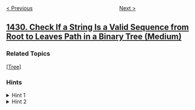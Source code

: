 <!--|This file generated by command(leetcode description); DO NOT EDIT.    |-->
<!--+----------------------------------------------------------------------+-->
<!--|@author    openset <openset.wang@gmail.com>                           |-->
<!--|@link      https://github.com/openset                                 |-->
<!--|@home      https://github.com/openset/leetcode                        |-->
<!--+----------------------------------------------------------------------+-->

[< Previous](../first-unique-number "First Unique Number")
　　　　　　　　　　　　　　　　
[Next >](../kids-with-the-greatest-number-of-candies "Kids With the Greatest Number of Candies")

## [1430. Check If a String Is a Valid Sequence from Root to Leaves Path in a Binary Tree (Medium)](https://leetcode.com/problems/check-if-a-string-is-a-valid-sequence-from-root-to-leaves-path-in-a-binary-tree "")



### Related Topics
  [[Tree](../../tag/tree/README.md)]

### Hints
<details>
<summary>Hint 1</summary>
Depth-first search (DFS) with the parameters: current node in the binary tree and current position in the array of integers.
</details>

<details>
<summary>Hint 2</summary>
When reaching at final position check if it is a leaf node.
</details>

